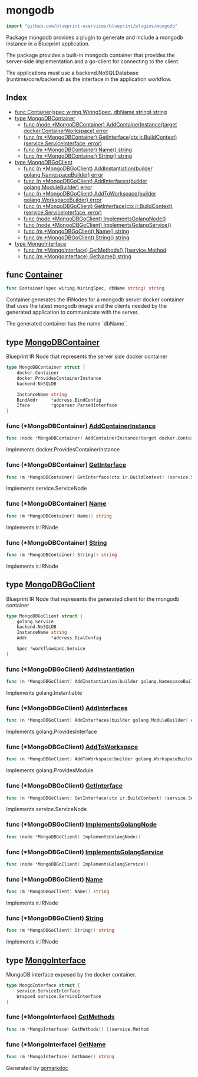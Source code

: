 <!-- Code generated by gomarkdoc. DO NOT EDIT -->

# mongodb

```go
import "github.com/blueprint-uservices/blueprint/plugins/mongodb"
```

Package mongodb provides a plugin to generate and include a mongodb instance in a Blueprint application.

The package provides a built\-in mongodb container that provides the server\-side implementation and a go\-client for connecting to the client.

The applications must use a backend.NoSQLDatabase \(runtime/core/backend\) as the interface in the application workflow.

## Index

- [func Container\(spec wiring.WiringSpec, dbName string\) string](<#Container>)
- [type MongoDBContainer](<#MongoDBContainer>)
  - [func \(node \*MongoDBContainer\) AddContainerInstance\(target docker.ContainerWorkspace\) error](<#MongoDBContainer.AddContainerInstance>)
  - [func \(m \*MongoDBContainer\) GetInterface\(ctx ir.BuildContext\) \(service.ServiceInterface, error\)](<#MongoDBContainer.GetInterface>)
  - [func \(m \*MongoDBContainer\) Name\(\) string](<#MongoDBContainer.Name>)
  - [func \(m \*MongoDBContainer\) String\(\) string](<#MongoDBContainer.String>)
- [type MongoDBGoClient](<#MongoDBGoClient>)
  - [func \(n \*MongoDBGoClient\) AddInstantiation\(builder golang.NamespaceBuilder\) error](<#MongoDBGoClient.AddInstantiation>)
  - [func \(n \*MongoDBGoClient\) AddInterfaces\(builder golang.ModuleBuilder\) error](<#MongoDBGoClient.AddInterfaces>)
  - [func \(n \*MongoDBGoClient\) AddToWorkspace\(builder golang.WorkspaceBuilder\) error](<#MongoDBGoClient.AddToWorkspace>)
  - [func \(n \*MongoDBGoClient\) GetInterface\(ctx ir.BuildContext\) \(service.ServiceInterface, error\)](<#MongoDBGoClient.GetInterface>)
  - [func \(node \*MongoDBGoClient\) ImplementsGolangNode\(\)](<#MongoDBGoClient.ImplementsGolangNode>)
  - [func \(node \*MongoDBGoClient\) ImplementsGolangService\(\)](<#MongoDBGoClient.ImplementsGolangService>)
  - [func \(m \*MongoDBGoClient\) Name\(\) string](<#MongoDBGoClient.Name>)
  - [func \(m \*MongoDBGoClient\) String\(\) string](<#MongoDBGoClient.String>)
- [type MongoInterface](<#MongoInterface>)
  - [func \(m \*MongoInterface\) GetMethods\(\) \[\]service.Method](<#MongoInterface.GetMethods>)
  - [func \(m \*MongoInterface\) GetName\(\) string](<#MongoInterface.GetName>)


<a name="Container"></a>
## func [Container](<https://github.com/blueprint-uservices/blueprint/blob/main/plugins/mongodb/wiring.go#L21>)

```go
func Container(spec wiring.WiringSpec, dbName string) string
```

Container generates the IRNodes for a mongodb server docker container that uses the latest mongodb image and the clients needed by the generated application to communicate with the server.

The generated container has the name \`dbName\`.

<a name="MongoDBContainer"></a>
## type [MongoDBContainer](<https://github.com/blueprint-uservices/blueprint/blob/main/plugins/mongodb/ir_mongo_container.go#L15-L23>)

Blueprint IR Node that represents the server side docker container

```go
type MongoDBContainer struct {
    docker.Container
    docker.ProvidesContainerInstance
    backend.NoSQLDB

    InstanceName string
    BindAddr     *address.BindConfig
    Iface        *goparser.ParsedInterface
}
```

<a name="MongoDBContainer.AddContainerInstance"></a>
### func \(\*MongoDBContainer\) [AddContainerInstance](<https://github.com/blueprint-uservices/blueprint/blob/main/plugins/mongodb/ir_mongo_container.go#L69>)

```go
func (node *MongoDBContainer) AddContainerInstance(target docker.ContainerWorkspace) error
```

Implements docker.ProvidesContainerInstance

<a name="MongoDBContainer.GetInterface"></a>
### func \(\*MongoDBContainer\) [GetInterface](<https://github.com/blueprint-uservices/blueprint/blob/main/plugins/mongodb/ir_mongo_container.go#L63>)

```go
func (m *MongoDBContainer) GetInterface(ctx ir.BuildContext) (service.ServiceInterface, error)
```

Implements service.ServiceNode

<a name="MongoDBContainer.Name"></a>
### func \(\*MongoDBContainer\) [Name](<https://github.com/blueprint-uservices/blueprint/blob/main/plugins/mongodb/ir_mongo_container.go#L58>)

```go
func (m *MongoDBContainer) Name() string
```

Implements ir.IRNode

<a name="MongoDBContainer.String"></a>
### func \(\*MongoDBContainer\) [String](<https://github.com/blueprint-uservices/blueprint/blob/main/plugins/mongodb/ir_mongo_container.go#L53>)

```go
func (m *MongoDBContainer) String() string
```

Implements ir.IRNode

<a name="MongoDBGoClient"></a>
## type [MongoDBGoClient](<https://github.com/blueprint-uservices/blueprint/blob/main/plugins/mongodb/ir_client.go#L17-L24>)

Blueprint IR Node that represents the generated client for the mongodb container

```go
type MongoDBGoClient struct {
    golang.Service
    backend.NoSQLDB
    InstanceName string
    Addr         *address.DialConfig

    Spec *workflowspec.Service
}
```

<a name="MongoDBGoClient.AddInstantiation"></a>
### func \(\*MongoDBGoClient\) [AddInstantiation](<https://github.com/blueprint-uservices/blueprint/blob/main/plugins/mongodb/ir_client.go#L62>)

```go
func (n *MongoDBGoClient) AddInstantiation(builder golang.NamespaceBuilder) error
```

Implements golang.Instantiable

<a name="MongoDBGoClient.AddInterfaces"></a>
### func \(\*MongoDBGoClient\) [AddInterfaces](<https://github.com/blueprint-uservices/blueprint/blob/main/plugins/mongodb/ir_client.go#L57>)

```go
func (n *MongoDBGoClient) AddInterfaces(builder golang.ModuleBuilder) error
```

Implements golang.ProvidesInterface

<a name="MongoDBGoClient.AddToWorkspace"></a>
### func \(\*MongoDBGoClient\) [AddToWorkspace](<https://github.com/blueprint-uservices/blueprint/blob/main/plugins/mongodb/ir_client.go#L52>)

```go
func (n *MongoDBGoClient) AddToWorkspace(builder golang.WorkspaceBuilder) error
```

Implements golang.ProvidesModule

<a name="MongoDBGoClient.GetInterface"></a>
### func \(\*MongoDBGoClient\) [GetInterface](<https://github.com/blueprint-uservices/blueprint/blob/main/plugins/mongodb/ir_client.go#L47>)

```go
func (n *MongoDBGoClient) GetInterface(ctx ir.BuildContext) (service.ServiceInterface, error)
```

Implements service.ServiceNode

<a name="MongoDBGoClient.ImplementsGolangNode"></a>
### func \(\*MongoDBGoClient\) [ImplementsGolangNode](<https://github.com/blueprint-uservices/blueprint/blob/main/plugins/mongodb/ir_client.go#L72>)

```go
func (node *MongoDBGoClient) ImplementsGolangNode()
```



<a name="MongoDBGoClient.ImplementsGolangService"></a>
### func \(\*MongoDBGoClient\) [ImplementsGolangService](<https://github.com/blueprint-uservices/blueprint/blob/main/plugins/mongodb/ir_client.go#L73>)

```go
func (node *MongoDBGoClient) ImplementsGolangService()
```



<a name="MongoDBGoClient.Name"></a>
### func \(\*MongoDBGoClient\) [Name](<https://github.com/blueprint-uservices/blueprint/blob/main/plugins/mongodb/ir_client.go#L42>)

```go
func (m *MongoDBGoClient) Name() string
```

Implements ir.IRNode

<a name="MongoDBGoClient.String"></a>
### func \(\*MongoDBGoClient\) [String](<https://github.com/blueprint-uservices/blueprint/blob/main/plugins/mongodb/ir_client.go#L37>)

```go
func (m *MongoDBGoClient) String() string
```

Implements ir.IRNode

<a name="MongoInterface"></a>
## type [MongoInterface](<https://github.com/blueprint-uservices/blueprint/blob/main/plugins/mongodb/ir_mongo_container.go#L26-L29>)

MongoDB interface exposed by the docker container.

```go
type MongoInterface struct {
    service.ServiceInterface
    Wrapped service.ServiceInterface
}
```

<a name="MongoInterface.GetMethods"></a>
### func \(\*MongoInterface\) [GetMethods](<https://github.com/blueprint-uservices/blueprint/blob/main/plugins/mongodb/ir_mongo_container.go#L35>)

```go
func (m *MongoInterface) GetMethods() []service.Method
```



<a name="MongoInterface.GetName"></a>
### func \(\*MongoInterface\) [GetName](<https://github.com/blueprint-uservices/blueprint/blob/main/plugins/mongodb/ir_mongo_container.go#L31>)

```go
func (m *MongoInterface) GetName() string
```



Generated by [gomarkdoc](<https://github.com/princjef/gomarkdoc>)
